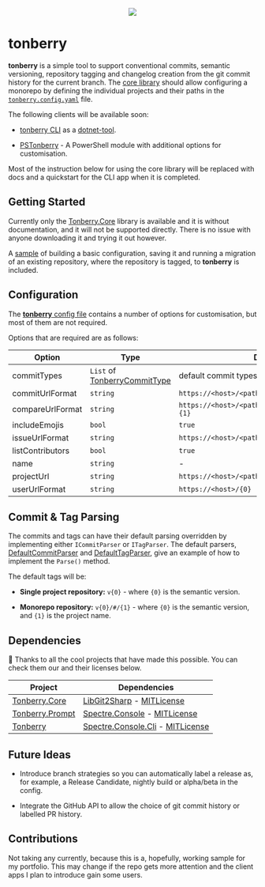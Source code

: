 <p align="center">
  <img src="https://static.wikia.nocookie.net/finalfantasy/images/7/7f/FF8_Tonberry.png/revision/latest/scale-to-width-down/125?cb=20120506172231" />
</p>

# tonberry

**tonberry** is a simple tool to support conventional commits, semantic versioning, repository tagging and changelog creation from the git commit history for the current branch. The [core library](src/Tonberry.Core) should allow configuring a monorepo by defining the individual projects and their paths in the [`tonberry.config.yaml`](sample/tonberry.config.yml) file.

The following clients will be available soon:

- [tonberry CLI](src/Tonberry/) as a [dotnet-tool](https://learn.microsoft.com/en-us/dotnet/core/tools/global-tools).

- [PSTonberry](https://github.com/ashscodes/PSTonberry) - A PowerShell module with additional options for customisation.

Most of the instruction below for using the core library will be replaced with docs and a quickstart for the CLI app when it is completed.

## Getting Started

Currently only the [Tonberry.Core](src/Tonberry.Core) library is available and it is without documentation, and it will not be supported directly. There is no issue with anyone downloading it and trying it out however.

A [sample](src/Tonberry.Core.Sample/Program.cs) of building a basic configuration, saving it and running a migration of an existing repository, where the repository is tagged, to **tonberry** is included.

## Configuration

The [**tonberry** config file](tonberry.config.yml) contains a number of options for customisation, but most of them are not required.

Options that are required are as follows:

| Option | Type | Default Value |
| --- | --- | --- |
| commitTypes | `List` of [TonberryCommitType](src/Tonberry.Core/Model/TonberryCommitType.cs) | default commit types |
| commitUrlFormat | `string` | `https://<host>/<path>/<projectName>/commit/{0}` |
| compareUrlFormat | `string` | `https://<host>/<path>/<projectName>/compare/{0}...{1}` |
| includeEmojis | `bool` | `true` |
| issueUrlFormat | `string` | `https://<host>/<path>/<projectName>/issues/{0}` |
| listContributors | `bool` | `true` |
| name | `string` | - |
| projectUrl | `string` | `https://<host>/<path>/<projectName>.git` |
| userUrlFormat | `string` | `https://<host>/{0}` |

## Commit & Tag Parsing

The commits and tags can have their default parsing overridden by implementing either `ICommitParser` or `ITagParser`. The default parsers, [DefaultCommitParser](src/Tonberry.Core/Model/DefaultCommitParser.cs) and [DefaultTagParser](src/Tonberry.Core/Model/DefaultTagParser.cs), give an example of how to implement the `Parse()` method.

The default tags will be:

- **Single project repository:** `v{0}` - where `{0}` is the semantic version.

- **Monorepo repository:** `v{0}/#/{1}` - where `{0}` is the semantic version, and `{1}` is the project name.

## Dependencies

:clap: Thanks to all the cool projects that have made this possible. You can check them our and their licenses below.

| Project | Dependencies |
| --- | --- |
| [Tonberry.Core](src/Tonberry.Core/) | [LibGit2Sharp](https://github.com/libgit2/libgit2sharp) - [MITLicense](https://github.com/libgit2/libgit2sharp/blob/master/LICENSE.md) |
| [Tonberry.Prompt](src/Tonberry.Prompt/) | [Spectre.Console](https://github.com/spectreconsole/spectre.console) - [MITLicense](https://github.com/spectreconsole/spectre.console/blob/main/LICENSE.md) |
| [Tonberry](src/Tonberry/) | [Spectre.Console.Cli](https://github.com/spectreconsole/spectre.console) - [MITLicense](https://github.com/spectreconsole/spectre.console/blob/main/LICENSE.md) |

## Future Ideas

- Introduce branch strategies so you can automatically label a release as, for example, a Release Candidate, nightly build or alpha/beta in the config.

- Integrate the GitHub API to allow the choice of git commit history or labelled PR history.

## Contributions

Not taking any currently, because this is a, hopefully, working sample for my portfolio. This may change if the repo gets more attention and the client apps I plan to introduce gain some users.
